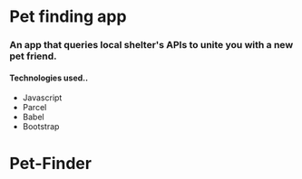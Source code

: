 #  Pet finding app 
###  An app that queries local shelter's APIs to unite you with a new pet friend.

####  Technologies used..
* Javascript
*  Parcel
*  Babel
*  Bootstrap
# Pet-Finder
